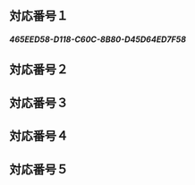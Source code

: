 ## 対応番号１  
##### 465EED58-D118-C60C-8B80-D45D64ED7F58  
## 対応番号２  
#####   
## 対応番号３  
#####   
## 対応番号４  
#####   
## 対応番号５  
#####   
